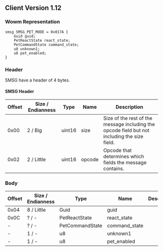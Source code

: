 ## Client Version 1.12

### Wowm Representation
```rust,ignore
smsg SMSG_PET_MODE = 0x017A {
    Guid guid;    
    PetReactState react_state;    
    PetCommandState command_state;    
    u8 unknown1;    
    u8 pet_enabled;    
}
```
### Header
SMSG have a header of 4 bytes.

#### SMSG Header
| Offset | Size / Endianness | Type   | Name   | Description |
| ------ | ----------------- | ------ | ------ | ----------- |
| 0x00   | 2 / Big           | uint16 | size   | Size of the rest of the message including the opcode field but not including the size field.|
| 0x02   | 2 / Little        | uint16 | opcode | Opcode that determines which fields the message contains.|
### Body
| Offset | Size / Endianness | Type | Name | Description |
| ------ | ----------------- | ---- | ---- | ----------- |
| 0x04 | 8 / Little | Guid | guid |  |
| 0x0C | ? / - | PetReactState | react_state |  |
| - | ? / - | PetCommandState | command_state |  |
| - | 1 / - | u8 | unknown1 |  |
| - | 1 / - | u8 | pet_enabled |  |
